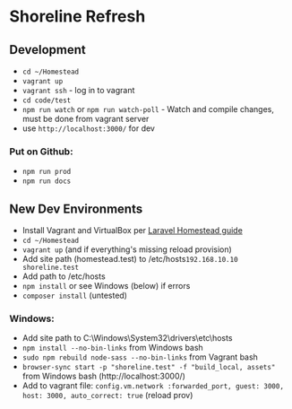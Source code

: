 # Shoreline Refresh

## Development

- `cd ~/Homestead`
- `vagrant up`
- `vagrant ssh` - log in to vagrant
- `cd code/test`
- `npm run watch` or  `npm run watch-poll` - Watch and compile changes, must be done from vagrant server
- use `http://localhost:3000/` for dev

### Put on Github:

- `npm run prod`
- `npm run docs`
 
## New Dev Environments

- Install Vagrant and VirtualBox per [Laravel Homestead guide](https://laravel.com/docs/5.6/homestead)
- `cd ~/Homestead`
- `vagrant up` (and if everything's missing reload provision)
- Add site path (homestead.test) to /etc/hosts`192.168.10.10 shoreline.test`
- Add path to /etc/hosts 
- `npm install` or see Windows (below) if errors
- `composer install` (untested)

### Windows:

- Add site path to C:\Windows\System32\drivers\etc\hosts
- `npm install --no-bin-links` from Windows bash  
- `sudo npm rebuild node-sass --no-bin-links` from Vagrant bash  
- `browser-sync start -p "shoreline.test" -f "build_local, assets"` from Windows bash (http://localhost:3000/)
- Add to vagrant file: `config.vm.network :forwarded_port, guest: 3000, host: 3000, auto_correct: true` (reload prov)